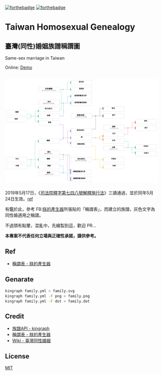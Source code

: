 [![forthebadge](https://forthebadge.com/images/badges/makes-people-smile.svg)](https://forthebadge.com)
[![forthebadge](https://forthebadge.com/images/badges/built-with-love.svg)](https://forthebadge.com)

# Taiwan Homosexual Genealogy

## 臺灣(同性)婚姻族譜稱謂圖

Same-sex marriage in Taiwan

Online: [Demo](http://robby570.tw/Taiwan-Homosexual-Genealogy/index.html)

![臺灣(同性)婚姻族譜稱謂圖](https://raw.githubusercontent.com/explooosion/Taiwan-Homosexual-Genealogy/master/family.png)
---

2019年5月17日，《[司法院釋字第七四八號解釋施行法](https://zh.wikisource.org/wiki/%E5%8F%B8%E6%B3%95%E9%99%A2%E9%87%8B%E5%AD%97%E7%AC%AC%E4%B8%83%E5%9B%9B%E5%85%AB%E8%99%9F%E8%A7%A3%E9%87%8B%E6%96%BD%E8%A1%8C%E6%B3%95_(%E6%B0%91%E5%9C%8B108%E5%B9%B4))》三讀通過，並於同年5月24日生效。[ref](https://www.cna.com.tw/news/firstnews/201905175004.aspx)


有鑑於此，參考 FB:[朕的產生器](https://www.facebook.com/kxgio/photos/a.673105446096933/2691370324270425/?type=3&theater)所張貼的「稱謂表」，而建立的族譜，灰色文字為同性婚適用之稱謂。

不過頭有點暈，混亂中，先繪製到這，歡迎 PR... 

**本專案不代表任何立場與正確性承諾，謹供參考。**

## Ref

- [稱謂表 - 朕的產生器](https://www.facebook.com/kxgio/photos/a.673105446096933/2691370324270425/?type=3&theater)

## Genarate

```sh
kingraph family.yml > family.svg
kingraph family.yml -F png > family.png
kingraph family.yml -F dot > family.dot
```

## Credit

- [族譜API - kingraph](https://github.com/rstacruz/kingraph)
- [稱謂表 - 朕的產生器](https://www.facebook.com/kxgio/photos/a.673105446096933/2691370324270425/?type=3&theater)
- [Wiki - 臺灣同性婚姻](https://zh.wikipedia.org/wiki/%E8%87%BA%E7%81%A3%E5%90%8C%E6%80%A7%E5%A9%9A%E5%A7%BB#cite_note-legitimate-9)

## License

[MIT](http://opensource.org/licenses/MIT)